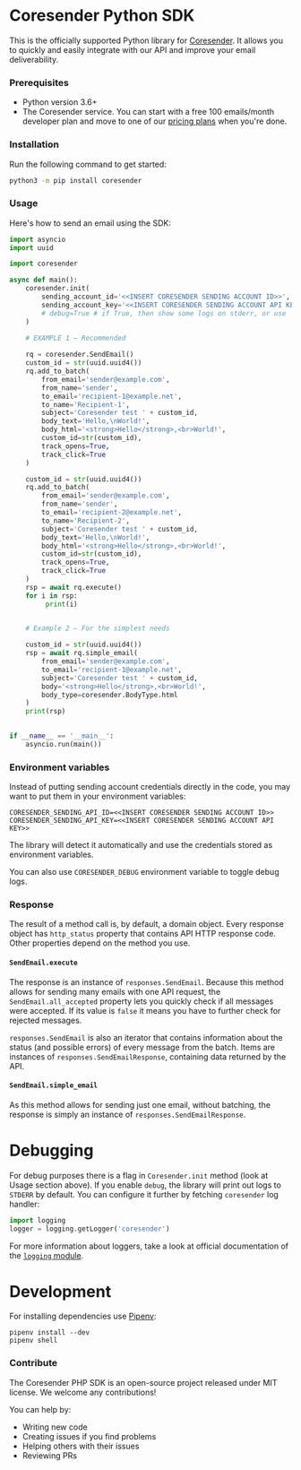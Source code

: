 # Coresender Python SDK

This is the officially supported Python library for [Coresender](https://coresender.com). It allows you to quickly and easily integrate with our API and improve your email deliverability.

### Prerequisites

* Python version 3.6+
* The Coresender service. You can start with a free 100 emails/month developer plan and move to one of our [pricing plans](https://coresender.com/pricing) when you're done.

### Installation

Run the following command to get started: 

```bash
python3 -m pip install coresender
```

### Usage

Here's how to send an email using the SDK:

```python
import asyncio
import uuid

import coresender

async def main():
    coresender.init(
        sending_account_id='<<INSERT CORESENDER SENDING ACCOUNT ID>>',
        sending_account_key='<<INSERT CORESENDER SENDING ACCOUNT API KEY>>',
        # debug=True # if True, then show some logs on stderr, or use `CORESENDER_DEBUG` environment variable
    )

    # EXAMPLE 1 – Recommended
    
    rq = coresender.SendEmail()
    custom_id = str(uuid.uuid4())
    rq.add_to_batch(
        from_email='sender@example.com',
        from_name='sender',
        to_email='recipient-1@example.net',
        to_name='Recipient-1',
        subject='Coresender test ' + custom_id,
        body_text='Hello,\nWorld!',
        body_html='<strong>Hello</strong>,<br>World!',
        custom_id=str(custom_id),
        track_opens=True,
        track_click=True
    )

    custom_id = str(uuid.uuid4())
    rq.add_to_batch(
        from_email='sender@example.com',
        from_name='sender',
        to_email='recipient-2@example.net',
        to_name='Recipient-2',
        subject='Coresender test ' + custom_id,
        body_text='Hello,\nWorld!',
        body_html='<strong>Hello</strong>,<br>World!',
        custom_id=str(custom_id),
        track_opens=True,
        track_click=True
    )
    rsp = await rq.execute()
    for i in rsp:
         print(i)


    # Example 2 – For the simplest needs
    
    custom_id = str(uuid.uuid4())
    rsp = await rq.simple_email(
        from_email='sender@example.com', 
        to_email='recipient-1@example.net',
        subject='Coresender test ' + custom_id,
        body='<strong>Hello</strong>,<br>World!',
        body_type=coresender.BodyType.html
    )
    print(rsp)
    

if __name__ == '__main__':
    asyncio.run(main())

```

### Environment variables

Instead of putting sending account credentials directly in the code, you may want to put them in your environment variables:

```shell
CORESENDER_SENDING_API_ID=<<INSERT CORESENDER SENDING ACCOUNT ID>>
CORESENDER_SENDING_API_KEY=<<INSERT CORESENDER SENDING ACCOUNT API KEY>>
```

The library will detect it automatically and use the credentials stored as environment variables.

You can also use `CORESENDER_DEBUG` environment variable to toggle debug logs.

### Response

The result of a method call is, by default, a domain object.
Every response object has `http_status` property that contains API HTTP response code. Other properties depend on the method you use.

#### `SendEmail.execute`

The response is an instance of `responses.SendEmail`. Because this method allows for sending many emails with one API request, the `SendEmail.all_accepted` property lets you quickly check if all messages were accepted. If its value is `false` it means you have to further check for rejected messages.
    
`responses.SendEmail` is also an iterator that contains information about the status (and possible errors) of every message from the batch. Items are instances of `responses.SendEmailResponse`, containing data returned by the API.

#### `SendEmail.simple_email`

As this method allows for sending just one email, without batching, the response is simply an instance of `responses.SendEmailResponse`.

# Debugging

For debug purposes there is a flag in `Coresender.init` method (look at Usage section above). If you enable `debug`, the library will print out logs to `STDERR` by default. You can configure it further by fetching `coresender` log handler:

```python
import logging
logger = logging.getLogger('coresender')
```

For more information about loggers, take a look at official documentation of the [`logging` module](https://docs.python.org/3/library/logging.html).

# Development

For installing dependencies use [Pipenv](https://github.com/pypa/pipenv):

```shell script
pipenv install --dev
pipenv shell
```

### Contribute

The Coresender PHP SDK is an open-source project released under MIT license. We welcome any contributions!

You can help by:
* Writing new code
* Creating issues if you find problems
* Helping others with their issues
* Reviewing PRs

